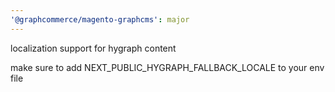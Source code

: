 ```yaml
---
'@graphcommerce/magento-graphcms': major
---
```


localization support for hygraph content

make sure to add NEXT_PUBLIC_HYGRAPH_FALLBACK_LOCALE
to your env file 
